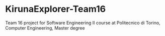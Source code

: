 # KirunaExplorer-Team16
Team 16 project for Software Engineering II course at Politecnico di Torino, Computer Engineering, Master degree
